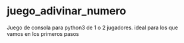# juego_adivinar_numero
Juego de consola para python3 de 1 o 2 jugadores. ideal para los que vamos en los primeros pasos
